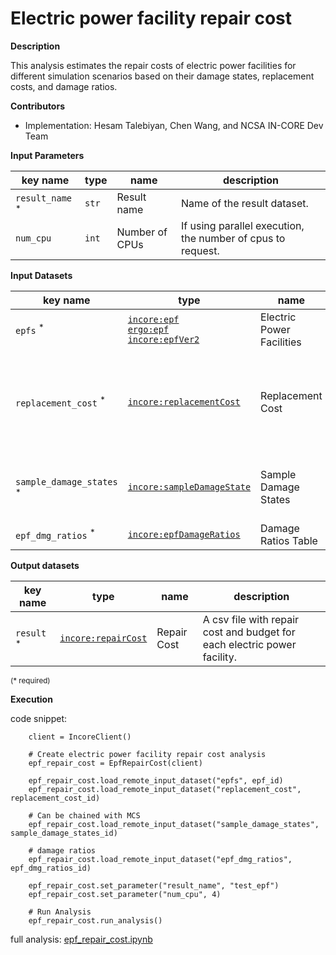 # Electric power facility repair cost

**Description**

This analysis estimates the repair costs of electric power facilities for different simulation scenarios based on 
their damage states, replacement costs, and damage ratios.

**Contributors**

- Implementation: Hesam Talebiyan, Chen Wang, and NCSA IN-CORE Dev Team


**Input Parameters**

key name | type  | name | description
--- |---|---|---
`result_name` <sup>*</sup> | `str` | Result name | Name of the result dataset.
`num_cpu` | `int` | Number of CPUs | If using parallel execution, the number of cpus to request.

**Input Datasets**

key name | type | name | description
---|---|---|---
`epfs` <sup>*</sup> | [`incore:epf`](https://incore.ncsa.illinois.edu/semantics/api/types/incore:epf) <br> [`ergo:epf`](https://incore.ncsa.illinois.edu/semantics/api/types/ergo:epf) <br> [`incore:epfVer2`](https://incore.ncsa.illinois.edu/semantics/api/types/incore:epfVer2) | Electric Power Facilities | Electric Power Facilities.
`replacement_cost` <sup>*</sup> | [`incore:replacementCost`](https://incore.ncsa.illinois.edu/semantics/api/types/incore:replacementCost) | Replacement Cost | Repair cost of the node in the complete damage state (= Replacement cost).
`sample_damage_states` <sup>*</sup> | [`incore:sampleDamageState`](https://incore.ncsa.illinois.edu/semantics/api/types/incore:sampleDamageState) | Sample Damage States | Sample damage states from Monte Carlo Simulation.
`epf_dmg_ratios` <sup>*</sup> | [`incore:epfDamageRatios`](https://incore.ncsa.illinois.edu/semantics/api/types/incore:epfDamageRatios) | Damage Ratios Table | Damage Ratios Table.

**Output datasets** 

key name | type | name | description
---|---|---|---
`result` <sup>*</sup> | [`incore:repairCost`](https://incore.ncsa.illinois.edu/semantics/api/types/incore:repairCost) | Repair Cost | A csv file with repair cost and budget for each electric power facility.

<small>(* required)</small>

**Execution**

code snippet:

```
    client = IncoreClient()
    
    # Create electric power facility repair cost analysis
    epf_repair_cost = EpfRepairCost(client)

    epf_repair_cost.load_remote_input_dataset("epfs", epf_id)
    epf_repair_cost.load_remote_input_dataset("replacement_cost", replacement_cost_id)

    # Can be chained with MCS
    epf_repair_cost.load_remote_input_dataset("sample_damage_states", sample_damage_states_id)

    # damage ratios
    epf_repair_cost.load_remote_input_dataset("epf_dmg_ratios", epf_dmg_ratios_id)

    epf_repair_cost.set_parameter("result_name", "test_epf")
    epf_repair_cost.set_parameter("num_cpu", 4)

    # Run Analysis
    epf_repair_cost.run_analysis()
```

full analysis: [epf_repair_cost.ipynb](https://github.com/IN-CORE/incore-docs/blob/main/notebooks/epf_repair_cost.ipynb)

